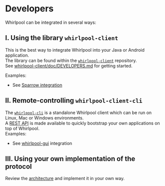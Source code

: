 # Developers

Whirlpool can be integrated in several ways:

## I. Using the library `whirlpool-client`
This is the best way to integrate Whirlpool into your Java or Android application.  
The library can be found within the [`whirlpool-client`](https://code.samourai.io/whirlpool/whirlpool-client) repository.  
See [whirlpool-client/doc/DEVELOPERS.md](https://code.samourai.io/whirlpool/whirlpool-client/-/blob/develop/doc/DEVELOPERS.md) for getting started.

Examples:
- See [Sparrow integration](https://github.com/sparrowwallet/sparrow/tree/master/src/main/java/com/sparrowwallet/sparrow/whirlpool)

## II. Remote-controlling `whirlpool-client-cli`
The [`whirlpool-cli`](https://code.samourai.io/whirlpool/whirlpool-client-cli) is a standalone Whirlpool client which can be run on Linux, Mac or Windows environments.  
A [REST API](https://code.samourai.io/whirlpool/whirlpool-client-cli/-/blob/develop/doc/API.md) is made available to quickly bootstrap your own applications on top of Whirlpool.  
Examples:
- See [whirlpool-gui](https://code.samourai.io/whirlpool/whirlpool-gui/-/tree/develop/app/mainProcess) integration

## III. Using your own implementation of the protocol
Review the [architecture](ARCHITECTURE.md) and implement it in your own way.
